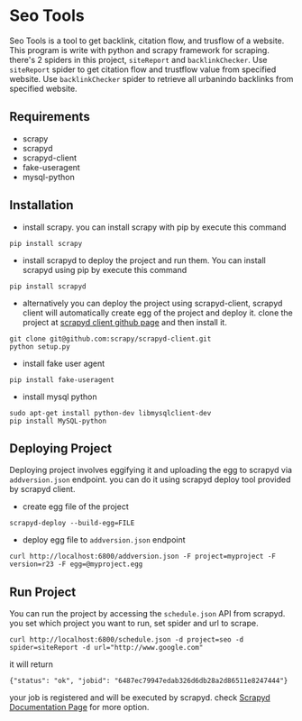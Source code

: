 # Seo Tools

Seo Tools is a tool to get backlink, citation flow, and trusflow of a website. This program is write with python and scrapy framework for scraping. there's 2 spiders in this project, `siteReport` and `backlinkChecker`. Use `siteReport` spider to get citation flow and trustflow value from specified website. Use `backlinkChecker` spider to retrieve all urbanindo backlinks from specified website.

## Requirements
- scrapy
- scrapyd
- scrapyd-client
- fake-useragent
- mysql-python


## Installation
- install scrapy. you can install scrapy with pip by execute this command
```
pip install scrapy
```
- install scrapyd to deploy the project and run them. You can install scrapyd using pip by execute this command
```
pip install scrapyd
```
- alternatively you can deploy the project using scrapyd-client, scrapyd client will automatically create egg of the project and deploy it. clone the project at [scrapyd client github page](https://github.com/scrapy/scrapyd-client) and then install it.
```
git clone git@github.com:scrapy/scrapyd-client.git
python setup.py
```
- install fake user agent
```
pip install fake-useragent
```
- install mysql python
```
sudo apt-get install python-dev libmysqlclient-dev
pip install MySQL-python
```

## Deploying Project
Deploying project involves eggifying it and uploading the egg to scrapyd via `addversion.json` endpoint. you can do it using scrapyd deploy tool provided by scrapyd client.
- create egg file of the project
```
scrapyd-deploy --build-egg=FILE
```
- deploy egg file to `addversion.json` endpoint
```
curl http://localhost:6800/addversion.json -F project=myproject -F version=r23 -F egg=@myproject.egg
```

## Run Project
You can run the project by accessing the `schedule.json` API from scrapyd. you set which project you want to run, set spider and url to scrape.
```
curl http://localhost:6800/schedule.json -d project=seo -d spider=siteReport -d url="http://www.google.com"
```
it will return
```
{"status": "ok", "jobid": "6487ec79947edab326d6db28a2d86511e8247444"}
```
your job is registered and will be executed by scrapyd. check [Scrapyd Documentation Page](https://scrapyd.readthedocs.io/en/latest/api.html) for more option. 